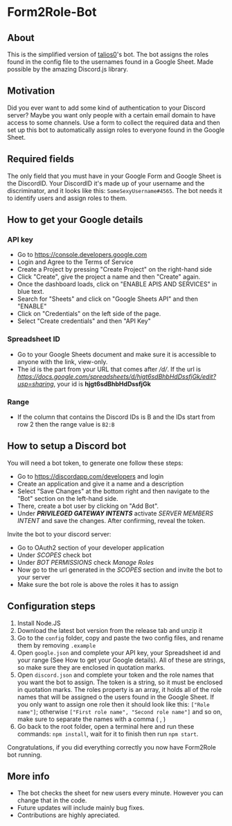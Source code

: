 # Form2Role-Bot

## About

This is the simplified version of [talios0](https://github.com/talios0)'s bot. The bot assigns the roles found in the config file to the usernames found in a Google Sheet. Made possible by the amazing Discord.js library.

## Motivation

Did you ever want to add some kind of authentication to your Discord server? Maybe you want only people with a certain email domain to have access to some channels. Use a form to collect the required data and then set up this bot to automatically assign roles to everyone found in the Google Sheet.

## Required fields

The only field that you must have in your Google Form and Google Sheet is the DiscordID. Your DiscordID it's made up of your username and the discriminator, and it looks like this: `SomeSexyUsername#4565`. The bot needs it to identify users and assign roles to them.

## How to get your Google details

### API key

- Go to https://console.developers.google.com
- Login and Agree to the Terms of Service
- Create a Project by pressing "Create Project" on the right-hand side
- Click "Create", give the project a name and then "Create" again.
- Once the dashboard loads, click on "ENABLE APIS AND SERVICES" in blue text.
- Search for "Sheets" and click on "Google Sheets API" and then "ENABLE"
- Click on "Credentials" on the left side of the page.
- Select "Create credentials" and then "API Key"

### Spreadsheet ID

- Go to your Google Sheets document and make sure it is accessible to anyone with the link, view-only.
- The id is the part from your URL that comes after _/d/_. If the url is _https://docs.google.com/spreadsheets/d/hjgt6sdBhbHdDssfjGk/edit?usp=sharing_, your id is **hjgt6sdBhbHdDssfjGk**

### Range

- If the column that contains the Discord IDs is B and the IDs start from row 2 then the range value is `B2:B`

## How to setup a Discord bot

You will need a bot token, to generate one follow these steps:

- Go to https://discordapp.com/developers and login
- Create an application and give it a name and a description
- Select "Save Changes" at the bottom right and then navigate to the "Bot" section on the left-hand side.
- There, create a bot user by clicking on "Add Bot".
- Under **_PRIVILEGED GATEWAY INTENTS_** activate _SERVER MEMBERS INTENT_ and save the changes.
  After confirming, reveal the token.

Invite the bot to your discord server:

- Go to OAuth2 section of your developer application
- Under _SCOPES_ check bot
- Under _BOT PERMISSIONS_ check _Manage Roles_
- Now go to the url generated in the _SCOPES_ section and invite the bot to your server
- Make sure the bot role is above the roles it has to assign

## Configuration steps

1. Install Node.JS
2. Download the latest bot version from the release tab and unzip it
3. Go to the `config` folder, copy and paste the two config files, and rename them by removing `.example`
4. Open `google.json` and complete your API key, your Spreadsheet id and your range (See How to get your Google details). All of these are strings, so make sure they are enclosed in quotation marks.
5. Open `discord.json` and complete your token and the role names that you want the bot to assign. The token is a string, so it must be enclosed in quotation marks. The roles property is an array, it holds all of the role names that will be assigned o the users found in the Google Sheet. If you only want to assign one role then it should look like this: `["Role name"]`; otherwise `["First role name", "Second role name"]` and so on, make sure to separate the names with a comma ( , )
6. Go back to the root folder, open a terminal here and run these commands: `npm install`, wait for it to finish then run `npm start`.

Congratulations, if you did everything correctly you now have Form2Role bot running.

## More info

- The bot checks the sheet for new users every minute. However you can change that in the code.
- Future updates will include mainly bug fixes.
- Contributions are highly apreciated.
